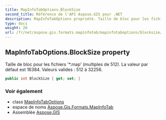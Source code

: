 ```yaml
---
title: MapInfoTabOptions.BlockSize
second_title: Référence de l'API Aspose.GIS pour .NET
description: MapInfoTabOptions propriété. Taille de bloc pour les fichiers .map multiples de 512. La valeur par défaut est 16384. Valeurs valides  512 à 32256.
type: docs
weight: 20
url: /fr/net/aspose.gis.formats.mapinfotab/mapinfotaboptions/blocksize/
---
```

## MapInfoTabOptions.BlockSize property

Taille de bloc pour les fichiers '*.map' (multiples de 512). La valeur par défaut est 16384. Valeurs valides : 512 à 32256.

```csharp
public int BlockSize { get; set; }
```

### Voir également

* class [MapInfoTabOptions](../)
* espace de noms [Aspose.Gis.Formats.MapInfoTab](../../mapinfotaboptions/)
* Assemblée [Aspose.GIS](../../../)


